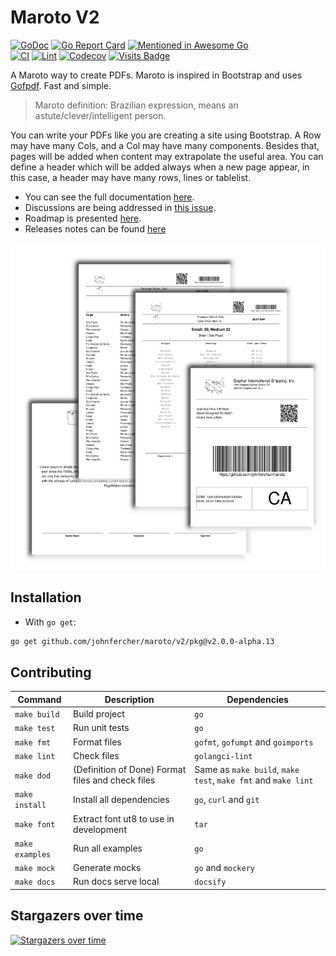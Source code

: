 # Maroto V2

[![GoDoc](https://godoc.org/github.com/johnfercher/maroto?status.svg)](https://godoc.org/github.com/johnfercher/maroto)
[![Go Report Card](https://goreportcard.com/badge/github.com/johnfercher/maroto)](https://goreportcard.com/report/github.com/johnfercher/maroto)
[![Mentioned in Awesome Go](https://awesome.re/mentioned-badge.svg)](https://github.com/avelino/awesome-go#template-engines)  
[![CI](https://github.com/johnfercher/maroto/actions/workflows/goci.yml/badge.svg)](https://github.com/johnfercher/maroto/actions/workflows/goci.yml)
[![Lint](https://github.com/johnfercher/maroto/actions/workflows/golangci-lint.yml/badge.svg)](https://github.com/johnfercher/maroto/actions/workflows/golangci-lint.yml)
[![Codecov](https://img.shields.io/codecov/c/github/johnfercher/maroto)](https://codecov.io/gh/johnfercher/maroto)
[![Visits Badge](https://badges.pufler.dev/visits/johnfercher/maroto)](https://badges.pufler.dev)

A Maroto way to create PDFs. Maroto is inspired in Bootstrap and uses [Gofpdf](https://github.com/jung-kurt/gofpdf). Fast and simple.

> Maroto definition: Brazilian expression, means an astute/clever/intelligent person.

You can write your PDFs like you are creating a site using Bootstrap. A Row may have many Cols, and a Col may have many components. 
Besides that, pages will be added when content may extrapolate the useful area. You can define a header which will be added
always when a new page appear, in this case, a header may have many rows, lines or tablelist. 

* You can see the full documentation [here](https://maroto.io/).
* Discussions are being addressed in [this issue](https://github.com/johnfercher/maroto/issues/257).
* Roadmap is presented [here](https://github.com/users/johnfercher/projects/1).
* Releases notes can be found [here](https://github.com/johnfercher/maroto/tags)

![result](docs/assets/images/result.png)

## Installation

* With `go get`:

```bash
go get github.com/johnfercher/maroto/v2/pkg@v2.0.0-alpha.13
```



## Contributing

| Command         | Description                                       | Dependencies                                                  |
|-----------------|---------------------------------------------------|---------------------------------------------------------------|
| `make build`    | Build project                                     | `go`                                                          |
| `make test`     | Run unit tests                                    | `go`                                                          |
| `make fmt`      | Format files                                      | `gofmt`, `gofumpt` and `goimports`                            |
| `make lint`     | Check files                                       | `golangci-lint`                                               |
| `make dod`      | (Definition of Done) Format files and check files | Same as `make build`, `make test`, `make fmt` and `make lint` | 
| `make install`  | Install all dependencies                          | `go`, `curl` and `git`                                        |
| `make font`     | Extract font ut8 to use in development            | `tar`                                                         |
| `make examples` | Run all examples                                  | `go`                                                          |
| `make mock`     | Generate mocks                                    | `go` and `mockery`                                            |
| `make docs`     | Run docs serve local                              | `docsify`                                                     |



## Stargazers over time

[![Stargazers over time](https://starchart.cc/johnfercher/maroto.svg)](https://starchart.cc/johnfercher/maroto)
